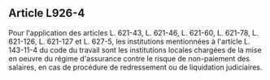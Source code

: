 Article L926-4
----
Pour l'application des articles L. 621-43, L. 621-46, L. 621-60, L. 621-78, L.
621-126, L. 621-127 et L. 627-5, les institutions mentionnées à l'article L.
143-11-4 du code du travail sont les institutions locales chargées de la mise en
oeuvre du régime d'assurance contre le risque de non-paiement des salaires, en
cas de procédure de redressement ou de liquidation judiciaires.
